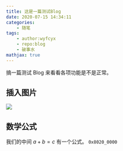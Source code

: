 ```yaml
---
title: 这是一篇测试Blog
date: 2020-07-15 14:34:11
categories:
	- 随笔
tags:
	- author:wyfcyx
	- repo:blog
	- 破事水
mathjax: true
---
```

搞一篇测试 Blog 来看看各项功能是不是正常。
<!-- more -->
## 插入图片
![](kanna.jpg)
## 数学公式
我们的中间 $a + b = c$ 有一个公式。
$\mathtt{0x8020\_0000}$

